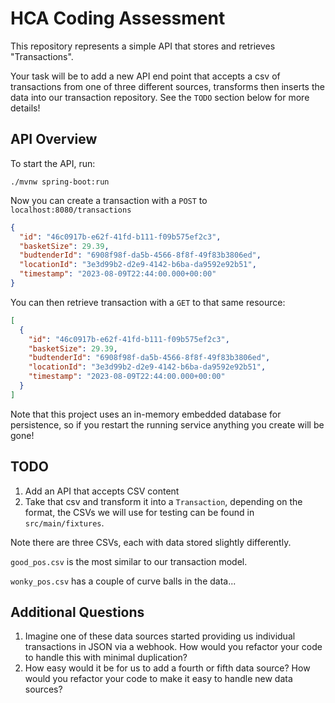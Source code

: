 # HCA Coding Assessment

This repository represents a simple API that stores and retrieves "Transactions".

Your task will be to add a new API end point that accepts a csv of transactions from one of three different sources,
transforms then inserts the data into our transaction repository. See the `TODO` section below for more details!

## API Overview

To start the API, run:

```shell
./mvnw spring-boot:run 
```

Now you can create a transaction with a  `POST` to `localhost:8080/transactions`

```json
{
  "id": "46c0917b-e62f-41fd-b111-f09b575ef2c3",
  "basketSize": 29.39,
  "budtenderId": "6908f98f-da5b-4566-8f8f-49f83b3806ed",
  "locationId": "3e3d99b2-d2e9-4142-b6ba-da9592e92b51",
  "timestamp": "2023-08-09T22:44:00.000+00:00"
}
```

You can then retrieve transaction with a `GET` to that same resource:

```json
[
  {
    "id": "46c0917b-e62f-41fd-b111-f09b575ef2c3",
    "basketSize": 29.39,
    "budtenderId": "6908f98f-da5b-4566-8f8f-49f83b3806ed",
    "locationId": "3e3d99b2-d2e9-4142-b6ba-da9592e92b51",
    "timestamp": "2023-08-09T22:44:00.000+00:00"
  }
]
```

Note that this project uses an in-memory embedded database for persistence, so if you restart the running service
anything you create will be gone!

## TODO

1. Add an API that accepts CSV content
2. Take that csv and transform it into a `Transaction`, depending on the format, the CSVs we will use for testing can be found in `src/main/fixtures`.
   
Note there are three CSVs, each with data stored slightly differently.

`good_pos.csv` is the most similar to our transaction model.

`wonky_pos.csv` has a couple of curve balls in the data...

## Additional Questions

1. Imagine one of these data sources started providing us individual transactions in JSON via a webhook. How would you refactor your code to handle this with minimal duplication?
2. How easy would it be for us to add a fourth or fifth data source? How would you refactor your code to make it easy to handle new data sources?
